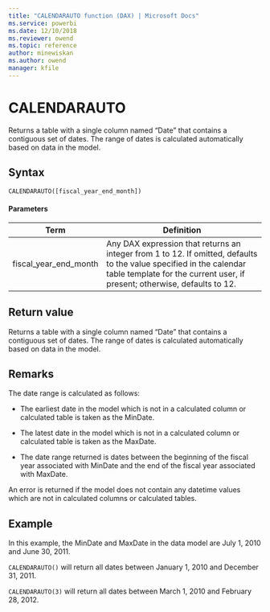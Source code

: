 ```yaml
---
title: "CALENDARAUTO function (DAX) | Microsoft Docs"
ms.service: powerbi 
ms.date: 12/10/2018
ms.reviewer: owend
ms.topic: reference
author: minewiskan
ms.author: owend
manager: kfile
---
```

# CALENDARAUTO
  
Returns a table with a single column named “Date” that contains a contiguous set of dates. The range of dates is calculated automatically based on data in the model.  
  
## Syntax  
  
```dax
CALENDARAUTO([fiscal_year_end_month])  
```
  
#### Parameters  
  
|Term|Definition|  
|--------|--------------|  
|fiscal_year_end_month|Any DAX expression that returns an integer from 1 to 12. If omitted, defaults to the value specified in the calendar table template for the current user, if present; otherwise, defaults to 12.|  
  
## Return value  
Returns a table with a single column named “Date” that contains a contiguous set of dates. The range of dates is calculated automatically based on data in the model.  
  
## Remarks  
The date range is calculated as follows:  
  
-   The earliest date in the model which is not in a calculated column or calculated table is taken as the MinDate.  
  
-   The latest date in the model which is not in a calculated column or calculated table is taken as the MaxDate.  
  
-   The date range returned is dates between the beginning of the fiscal year associated with MinDate and the end of the fiscal year associated with MaxDate.  
  
An error is returned if the model does not contain any datetime values which are not in calculated columns or calculated tables.  
  
## Example  
In this example, the MinDate and MaxDate in the data model are July 1, 2010 and June 30, 2011.  
  
`CALENDARAUTO()` will return all dates between January 1, 2010 and December 31, 2011.  
  
`CALENDARAUTO(3)` will return all dates between March 1, 2010 and February 28, 2012.  
  
